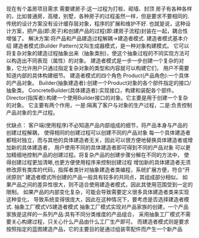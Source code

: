 现在有个盖房项目需求
需要建房子:这一过程为打桩、砌墙、封顶
房子有各种各样的，比如普通房，高楼，别墅，各种房子的过程虽然一样，但是要求不要相同的.
传统的设计方案没有设计缓存层对象，程序的扩展和维护不好.
也就是说，这种设计方案，把产品(即:房子)和创建产品的过程(即:建房子流程)封装在一起，耦合性增强了。
解决方案:将产品和产品建造过程解耦→建造者模式.
建造者模式基本介绍
建造者模式(Builder Pattern)又叫生成器模式，是一种对象构建模式。
它可以将复杂对象的建造过程抽象出来（抽象类别)，使这个抽象过程的不同实现方法可以构造出不同表现（属性）的对象。
建造者模式是一步一步创建一个复杂的对象，它允许用户只通过指定复杂对象的类型和内容就可以构建它们，
用户不需要知道内部的具体构建细节。
建造者模式的四个角色
Product(产品角色):一个具体的产品对象。
Builder(抽象建造者):创建一个Product对象的各个部件指定的接口/抽象类。
ConcreteBuilder(具体建造者):实现接口，构建和装配各个部件。
Director(指挥者):构建一个使用Builder接口的对象。它主要是用于创建一个复杂的对象。
它主要有两个作用，一是:隔离了客户与对象的生产过程，二是:负责控制产品对象的生产过程。

优缺点：
客户端(使用程序)不必知道产品内部组成的细节，将产品本身与产品的创建过程解耦，
使得相同的创建过程可以创建不同的产品对象
每一个具体建造者都相对独立，而与其他的具体建造者无关，因此可以很方便地替换具体建造者或增加新的具体建造者，
用户使用不同的具体建造者即可得到不同的产品对象
可以更加精细地控制产品的创建过程。将复杂产品的创建步骤分解在不同的方法中，
使得创建过程更加清晰,也更方便使用程序来控制创建过程
增加新的具体建造者无须修改原有类库的代码，指挥者类针对抽象建造者类编程，系统扩展方便，符合“开闭原则”
建造者模式所创建的产品一般具有较多的共同点，其组成部分相似，
如果产品之间的差异性很大，则不适合使用建造者模式，因此其使用范围受到一定的限制。
如果产品的内部变化复杂，可能会导致需要定义很多具体建造者类来实现这种变化，
导致系统变得很庞大，因此在这种情况下，要考虑是否选择建造者模式.
抽象工厂模式VS建造者模式
抽象工厂模式实现对产品家族的创建，一个产品家族是这样的一系列产品:具有不同分类维度的产品组合，
采用抽象工厂模式不需要关心构建过程，只关心什么产品由什么工厂生产即可。
而建造者模式则是要求按照指定的蓝图建造产品，它的主要目的是通过组装零配件而产生一个新产品
